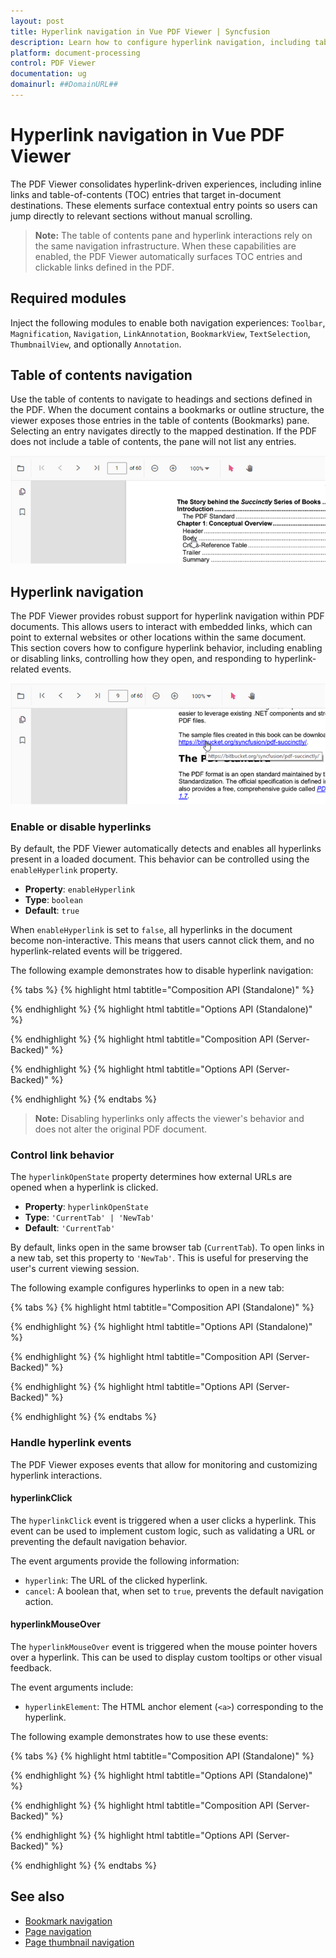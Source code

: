 ```yaml
---
layout: post
title: Hyperlink navigation in Vue PDF Viewer | Syncfusion
description: Learn how to configure hyperlink navigation, including table-of-contents entries, in the Syncfusion PDF Viewer control for Vue.
platform: document-processing
control: PDF Viewer
documentation: ug
domainurl: ##DomainURL##
---
```


# Hyperlink navigation in Vue PDF Viewer

The PDF Viewer consolidates hyperlink-driven experiences, including inline links and table-of-contents (TOC) entries that target in-document destinations. These elements surface contextual entry points so users can jump directly to relevant sections without manual scrolling.

> **Note:** The table of contents pane and hyperlink interactions rely on the same navigation infrastructure. When these capabilities are enabled, the PDF Viewer automatically surfaces TOC entries and clickable links defined in the PDF.

## Required modules

Inject the following modules to enable both navigation experiences: `Toolbar`, `Magnification`, `Navigation`, `LinkAnnotation`, `BookmarkView`, `TextSelection`, `ThumbnailView`, and optionally `Annotation`.

## Table of contents navigation

Use the table of contents to navigate to headings and sections defined in the PDF. When the document contains a bookmarks or outline structure, the viewer exposes those entries in the table of contents (Bookmarks) pane. Selecting an entry navigates directly to the mapped destination. If the PDF does not include a table of contents, the pane will not list any entries.

![Table of contents pane in PDF Viewer](../images/toc.png)

## Hyperlink navigation

The PDF Viewer provides robust support for hyperlink navigation within PDF documents. This allows users to interact with embedded links, which can point to external websites or other locations within the same document. This section covers how to configure hyperlink behavior, including enabling or disabling links, controlling how they open, and responding to hyperlink-related events.

![Hyperlink Navigation in PDF Viewer](../images/link.png)

### Enable or disable hyperlinks

By default, the PDF Viewer automatically detects and enables all hyperlinks present in a loaded document. This behavior can be controlled using the `enableHyperlink` property.

- **Property**: `enableHyperlink`
- **Type**: `boolean`
- **Default**: `true`

When `enableHyperlink` is set to `false`, all hyperlinks in the document become non-interactive. This means that users cannot click them, and no hyperlink-related events will be triggered.

The following example demonstrates how to disable hyperlink navigation:

{% tabs %}
{% highlight html tabtitle="Composition API (Standalone)" %}
<template>
  <div id="app">
    <ejs-pdfviewer id="pdfViewer" :documentPath="documentPath" :resourceUrl="resourceUrl" :enableHyperlink="false">
    </ejs-pdfviewer>
  </div>
</template>

<script setup>
import {
  PdfViewerComponent as EjsPdfviewer, Toolbar, Magnification, Navigation, Annotation,
  LinkAnnotation, ThumbnailView, BookmarkView, TextSelection
} from '@syncfusion/ej2-vue-pdfviewer';
import { provide } from 'vue';

const documentPath = 'https://cdn.syncfusion.com/content/pdf/pdf-succinctly.pdf';
const resourceUrl = 'https://cdn.syncfusion.com/ej2/31.2.2/dist/ej2-pdfviewer-lib';

defineProps();

provide('PdfViewer', [Toolbar, Magnification, Navigation, Annotation, LinkAnnotation,
  ThumbnailView, BookmarkView, TextSelection]);
</script>
{% endhighlight %}
{% highlight html tabtitle="Options API (Standalone)" %}
<template>
  <div id="app">
    <ejs-pdfviewer id="pdfViewer" :documentPath="documentPath" :resourceUrl="resourceUrl" :enableHyperlink="false">
    </ejs-pdfviewer>
  </div>
</template>

<script>
import {
  PdfViewerComponent, Toolbar, Magnification, Navigation, Annotation,
  LinkAnnotation, ThumbnailView, BookmarkView, TextSelection
} from '@syncfusion/ej2-vue-pdfviewer';

export default {
  name: 'App',
  components: {
    'ejs-pdfviewer': PdfViewerComponent
  },
  data() {
    return {
      documentPath: 'https://cdn.syncfusion.com/content/pdf/pdf-succinctly.pdf',
      resourceUrl: 'https://cdn.syncfusion.com/ej2/31.2.2/dist/ej2-pdfviewer-lib'
    };
  },
  provide: {
    PdfViewer: [Toolbar, Magnification, Navigation, Annotation, LinkAnnotation,
      ThumbnailView, BookmarkView, TextSelection]
  }
};
</script>
{% endhighlight %}
{% highlight html tabtitle="Composition API (Server-Backed)" %}
<template>
  <div id="app">
    <ejs-pdfviewer id="pdfViewer" :serviceUrl="serviceUrl" :documentPath="documentPath" :enableHyperlink="false">
    </ejs-pdfviewer>
  </div>
</template>

<script setup>
import {
  PdfViewerComponent as EjsPdfviewer, Toolbar, Magnification, Navigation, Annotation,
  LinkAnnotation, ThumbnailView, BookmarkView, TextSelection
} from '@syncfusion/ej2-vue-pdfviewer';
import { provide } from 'vue';

const serviceUrl = 'https://document.syncfusion.com/web-services/pdf-viewer/api/pdfviewer';
const documentPath = 'https://cdn.syncfusion.com/content/pdf/pdf-succinctly.pdf';

defineProps();

provide('PdfViewer', [Toolbar, Magnification, Navigation, Annotation, LinkAnnotation,
  ThumbnailView, BookmarkView, TextSelection]);
</script>
{% endhighlight %}
{% highlight html tabtitle="Options API (Server-Backed)" %}
<template>
  <div id="app">
    <ejs-pdfviewer id="pdfViewer" :serviceUrl="serviceUrl" :documentPath="documentPath" :enableHyperlink="false">
    </ejs-pdfviewer>
  </div>
</template>

<script>
import {
  PdfViewerComponent, Toolbar, Magnification, Navigation, Annotation,
  LinkAnnotation, ThumbnailView, BookmarkView, TextSelection
} from '@syncfusion/ej2-vue-pdfviewer';

export default {
  name: 'App',
  components: {
    'ejs-pdfviewer': PdfViewerComponent
  },
  data() {
    return {
      serviceUrl: 'https://document.syncfusion.com/web-services/pdf-viewer/api/pdfviewer',
      documentPath: 'https://cdn.syncfusion.com/content/pdf/pdf-succinctly.pdf'
    };
  },
  provide: {
    PdfViewer: [Toolbar, Magnification, Navigation, Annotation, LinkAnnotation,
      ThumbnailView, BookmarkView, TextSelection]
  }
};
</script>
{% endhighlight %}
{% endtabs %}

> **Note:** Disabling hyperlinks only affects the viewer's behavior and does not alter the original PDF document.

### Control link behavior

The `hyperlinkOpenState` property determines how external URLs are opened when a hyperlink is clicked.

- **Property**: `hyperlinkOpenState`
- **Type**: `'CurrentTab' | 'NewTab'`
- **Default**: `'CurrentTab'`

By default, links open in the same browser tab (`CurrentTab`). To open links in a new tab, set this property to `'NewTab'`. This is useful for preserving the user's current viewing session.

The following example configures hyperlinks to open in a new tab:

{% tabs %}
{% highlight html tabtitle="Composition API (Standalone)" %}
<template>
  <div id="app">
    <ejs-pdfviewer id="pdfViewer" :documentPath="documentPath" :resourceUrl="resourceUrl"
      :hyperlinkOpenState="hyperlinkOpenState">
    </ejs-pdfviewer>
  </div>
</template>

<script setup>
import {
  PdfViewerComponent as EjsPdfviewer, Toolbar, Magnification, Navigation, Annotation,
  LinkAnnotation, ThumbnailView, BookmarkView, TextSelection
} from '@syncfusion/ej2-vue-pdfviewer';
import { provide } from 'vue';

const documentPath = 'https://cdn.syncfusion.com/content/pdf/pdf-succinctly.pdf';
const resourceUrl = 'https://cdn.syncfusion.com/ej2/31.2.2/dist/ej2-pdfviewer-lib';
const hyperlinkOpenState = 'NewTab';

defineProps();

provide('PdfViewer', [Toolbar, Magnification, Navigation, Annotation, LinkAnnotation,
  ThumbnailView, BookmarkView, TextSelection]);
</script>
{% endhighlight %}
{% highlight html tabtitle="Options API (Standalone)" %}
<template>
  <div id="app">
    <ejs-pdfviewer id="pdfViewer" :documentPath="documentPath" :resourceUrl="resourceUrl"
      :hyperlinkOpenState="hyperlinkOpenState">
    </ejs-pdfviewer>
  </div>
</template>

<script>
import {
  PdfViewerComponent, Toolbar, Magnification, Navigation, Annotation,
  LinkAnnotation, ThumbnailView, BookmarkView, TextSelection
} from '@syncfusion/ej2-vue-pdfviewer';

export default {
  name: 'App',
  components: {
    'ejs-pdfviewer': PdfViewerComponent
  },
  data() {
    return {
      documentPath: 'https://cdn.syncfusion.com/content/pdf/pdf-succinctly.pdf',
      resourceUrl: 'https://cdn.syncfusion.com/ej2/31.2.2/dist/ej2-pdfviewer-lib',
      hyperlinkOpenState: 'NewTab'
    };
  },
  provide: {
    PdfViewer: [Toolbar, Magnification, Navigation, Annotation, LinkAnnotation,
      ThumbnailView, BookmarkView, TextSelection]
  }
};
</script>
{% endhighlight %}
{% highlight html tabtitle="Composition API (Server-Backed)" %}
<template>
  <div id="app">
    <ejs-pdfviewer id="pdfViewer" :serviceUrl="serviceUrl" :documentPath="documentPath"
      :hyperlinkOpenState="hyperlinkOpenState">
    </ejs-pdfviewer>
  </div>
</template>

<script setup>
import {
  PdfViewerComponent as EjsPdfviewer, Toolbar, Magnification, Navigation, Annotation,
  LinkAnnotation, ThumbnailView, BookmarkView, TextSelection
} from '@syncfusion/ej2-vue-pdfviewer';
import { provide } from 'vue';

const serviceUrl = 'https://document.syncfusion.com/web-services/pdf-viewer/api/pdfviewer';
const documentPath = 'https://cdn.syncfusion.com/content/pdf/pdf-succinctly.pdf';
const hyperlinkOpenState = 'NewTab';

defineProps();

provide('PdfViewer', [Toolbar, Magnification, Navigation, Annotation, LinkAnnotation,
  ThumbnailView, BookmarkView, TextSelection]);
</script>
{% endhighlight %}
{% highlight html tabtitle="Options API (Server-Backed)" %}
<template>
  <div id="app">
    <ejs-pdfviewer id="pdfViewer" :serviceUrl="serviceUrl" :documentPath="documentPath"
      :hyperlinkOpenState="hyperlinkOpenState">
    </ejs-pdfviewer>
  </div>
</template>

<script>
import {
  PdfViewerComponent, Toolbar, Magnification, Navigation, Annotation,
  LinkAnnotation, ThumbnailView, BookmarkView, TextSelection
} from '@syncfusion/ej2-vue-pdfviewer';

export default {
  name: 'App',
  components: {
    'ejs-pdfviewer': PdfViewerComponent
  },
  data() {
    return {
      serviceUrl: 'https://document.syncfusion.com/web-services/pdf-viewer/api/pdfviewer',
      documentPath: 'https://cdn.syncfusion.com/content/pdf/pdf-succinctly.pdf',
      hyperlinkOpenState: 'NewTab'
    };
  },
  provide: {
    PdfViewer: [Toolbar, Magnification, Navigation, Annotation, LinkAnnotation,
      ThumbnailView, BookmarkView, TextSelection]
  }
};
</script>
{% endhighlight %}
{% endtabs %}

### Handle hyperlink events

The PDF Viewer exposes events that allow for monitoring and customizing hyperlink interactions.

#### hyperlinkClick

The `hyperlinkClick` event is triggered when a user clicks a hyperlink. This event can be used to implement custom logic, such as validating a URL or preventing the default navigation behavior.

The event arguments provide the following information:
- `hyperlink`: The URL of the clicked hyperlink.
- `cancel`: A boolean that, when set to `true`, prevents the default navigation action.

#### hyperlinkMouseOver

The `hyperlinkMouseOver` event is triggered when the mouse pointer hovers over a hyperlink. This can be used to display custom tooltips or other visual feedback.

The event arguments include:
- `hyperlinkElement`: The HTML anchor element (`<a>`) corresponding to the hyperlink.

The following example demonstrates how to use these events:

{% tabs %}
{% highlight html tabtitle="Composition API (Standalone)" %}
<template>
  <div id="app">
    <ejs-pdfviewer id="pdfViewer" :documentPath="documentPath" :resourceUrl="resourceUrl"
      @hyperlinkClick="onHyperlinkClick" @hyperlinkMouseOver="onHyperlinkMouseOver">
    </ejs-pdfviewer>
  </div>
</template>

<script setup>
import {
  PdfViewerComponent as EjsPdfviewer, Toolbar, Magnification, Navigation, Annotation,
  LinkAnnotation, ThumbnailView, BookmarkView, TextSelection
} from '@syncfusion/ej2-vue-pdfviewer';
import { provide } from 'vue';

const documentPath = 'https://cdn.syncfusion.com/content/pdf/pdf-succinctly.pdf';
const resourceUrl = 'https://cdn.syncfusion.com/ej2/31.2.2/dist/ej2-pdfviewer-lib';

defineProps();

provide('PdfViewer', [Toolbar, Magnification, Navigation, Annotation, LinkAnnotation,
  ThumbnailView, BookmarkView, TextSelection]);

const onHyperlinkClick = (args) => {
  console.log('Hyperlink Clicked:', args.hyperlink);
  // To prevent navigation, uncomment the next line.
  // args.cancel = true;
};

const onHyperlinkMouseOver = (args) => {
  console.log('Mouse is over hyperlink:', args.hyperlinkElement.href);
};
</script>
{% endhighlight %}
{% highlight html tabtitle="Options API (Standalone)" %}
<template>
  <div id="app">
    <ejs-pdfviewer id="pdfViewer" :documentPath="documentPath" :resourceUrl="resourceUrl"
      @hyperlinkClick="onHyperlinkClick" @hyperlinkMouseOver="onHyperlinkMouseOver">
    </ejs-pdfviewer>
  </div>
</template>

<script>
import {
  PdfViewerComponent, Toolbar, Magnification, Navigation, Annotation,
  LinkAnnotation, ThumbnailView, BookmarkView, TextSelection
} from '@syncfusion/ej2-vue-pdfviewer';

export default {
  name: 'App',
  components: {
    'ejs-pdfviewer': PdfViewerComponent
  },
  data() {
    return {
      documentPath: 'https://cdn.syncfusion.com/content/pdf/pdf-succinctly.pdf',
      resourceUrl: 'https://cdn.syncfusion.com/ej2/31.2.2/dist/ej2-pdfviewer-lib'
    };
  },
  provide: {
    PdfViewer: [Toolbar, Magnification, Navigation, Annotation, LinkAnnotation,
      ThumbnailView, BookmarkView, TextSelection]
  },
  methods: {
    onHyperlinkClick(args) {
      console.log('Hyperlink Clicked:', args.hyperlink);
      // args.cancel = true;
    },
    onHyperlinkMouseOver(args) {
      console.log('Mouse is over hyperlink:', args.hyperlinkElement.href);
    }
  }
};
</script>
{% endhighlight %}
{% highlight html tabtitle="Composition API (Server-Backed)" %}
<template>
  <div id="app">
    <ejs-pdfviewer id="pdfViewer" :serviceUrl="serviceUrl" :documentPath="documentPath"
      @hyperlinkClick="onHyperlinkClick" @hyperlinkMouseOver="onHyperlinkMouseOver">
    </ejs-pdfviewer>
  </div>
</template>

<script setup>
import {
  PdfViewerComponent as EjsPdfviewer, Toolbar, Magnification, Navigation, Annotation,
  LinkAnnotation, ThumbnailView, BookmarkView, TextSelection
} from '@syncfusion/ej2-vue-pdfviewer';
import { provide } from 'vue';

const serviceUrl = 'https://document.syncfusion.com/web-services/pdf-viewer/api/pdfviewer';
const documentPath = 'https://cdn.syncfusion.com/content/pdf/pdf-succinctly.pdf';

defineProps();

provide('PdfViewer', [Toolbar, Magnification, Navigation, Annotation, LinkAnnotation,
  ThumbnailView, BookmarkView, TextSelection]);

const onHyperlinkClick = (args) => {
  console.log('Hyperlink Clicked:', args.hyperlink);
  // args.cancel = true;
};

const onHyperlinkMouseOver = (args) => {
  console.log('Mouse is over hyperlink:', args.hyperlinkElement.href);
};
</script>
{% endhighlight %}
{% highlight html tabtitle="Options API (Server-Backed)" %}
<template>
  <div id="app">
    <ejs-pdfviewer id="pdfViewer" :serviceUrl="serviceUrl" :documentPath="documentPath"
      @hyperlinkClick="onHyperlinkClick" @hyperlinkMouseOver="onHyperlinkMouseOver">
    </ejs-pdfviewer>
  </div>
</template>

<script>
import {
  PdfViewerComponent, Toolbar, Magnification, Navigation, Annotation,
  LinkAnnotation, ThumbnailView, BookmarkView, TextSelection
} from '@syncfusion/ej2-vue-pdfviewer';

export default {
  name: 'App',
  components: {
    'ejs-pdfviewer': PdfViewerComponent
  },
  data() {
    return {
      serviceUrl: 'https://document.syncfusion.com/web-services/pdf-viewer/api/pdfviewer',
      documentPath: 'https://cdn.syncfusion.com/content/pdf/pdf-succinctly.pdf'
    };
  },
  provide: {
    PdfViewer: [Toolbar, Magnification, Navigation, Annotation, LinkAnnotation,
      ThumbnailView, BookmarkView, TextSelection]
  },
  methods: {
    onHyperlinkClick(args) {
      console.log('Hyperlink Clicked:', args.hyperlink);
      // args.cancel = true;
    },
    onHyperlinkMouseOver(args) {
      console.log('Mouse is over hyperlink:', args.hyperlinkElement.href);
    }
  }
};
</script>
{% endhighlight %}
{% endtabs %}

## See also

- [Bookmark navigation](https://help.syncfusion.com/document-processing/pdf/pdf-viewer/vue/interactive-pdf-navigation/bookmark-navigation/)
- [Page navigation](https://help.syncfusion.com/document-processing/pdf/pdf-viewer/vue/interactive-pdf-navigation/page-navigation/)
- [Page thumbnail navigation](https://help.syncfusion.com/document-processing/pdf/pdf-viewer/vue/interactive-pdf-navigation/page-thumbnail-navigation/)
